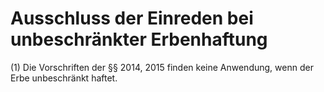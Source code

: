# Ausschluss der Einreden bei unbeschränkter Erbenhaftung

(1) Die Vorschriften der §§ 2014, 2015 finden keine Anwendung, wenn der Erbe unbeschränkt haftet.